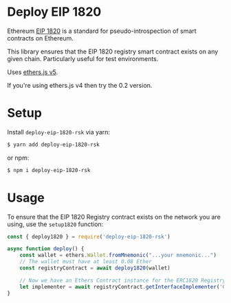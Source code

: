 # Deploy EIP 1820

Ethereum [EIP 1820](https://github.com/ethereum/EIPs/blob/master/EIPS/eip-1820.md) is a standard for pseudo-introspection of smart contracts on Ethereum.

This library ensures that the EIP 1820 registry smart contract exists on any given chain.  Particularly useful for test environments.

Uses [ethers.js v5](https://docs.ethers.io/v5).

If you're using ethers.js v4 then try the 0.2 version.

# Setup

Install `deploy-eip-1820-rsk` via yarn:

```sh
$ yarn add deploy-eip-1820-rsk
```

or npm:

```sh
$ npm i deploy-eip-1820-rsk
```

# Usage

To ensure that the EIP 1820 Registry contract exists on the network you are using, use the `setup1820` function:

```javascript
const { deploy1820 } = require('deploy-eip-1820-rsk')

async function deploy() {
    const wallet = ethers.Wallet.fromMnemonic("...your mnemonic...")
    // The wallet must have at least 0.08 Ether
    const registryContract = await deploy1820(wallet)

    // Now we have an Ethers Contract instance for the ERC1820 Registry contract
    let implementer = await registryContract.getInterfaceImplementer('0x1234...', '0xINTERFACE_HASH')
}

```